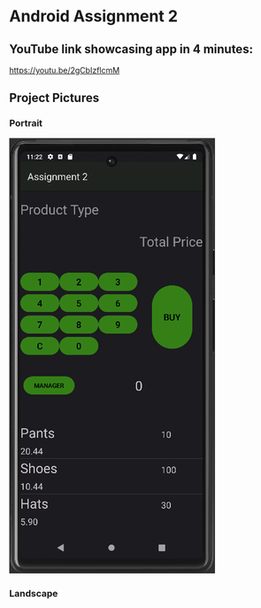 # Android Assignment 2

## YouTube link showcasing app in 4 minutes:
https://youtu.be/2gCbIzflcmM

## Project Pictures

### Portrait
![App in portrait at launch showing the store with 0 quantity and no product selected](App_AtLaunch.png)

### Landscape
